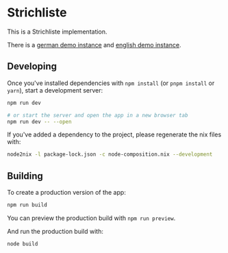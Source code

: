 # Strichliste

This is a Strichliste implementation.

There is a [german demo instance](strichliste-de.6xr.de) and [english demo instance](strichliste-en.6xr.de).

## Developing

Once you've installed dependencies with `npm install` (or `pnpm install` or `yarn`), start a development server:

```bash
npm run dev

# or start the server and open the app in a new browser tab
npm run dev -- --open
```

If you've added a dependency to the project, please regenerate the nix files with:

```bash
node2nix -l package-lock.json -c node-composition.nix --development
```

## Building

To create a production version of the app:

```bash
npm run build
```

You can preview the production build with `npm run preview`.

And run the production build with:

```bash
node build
```

